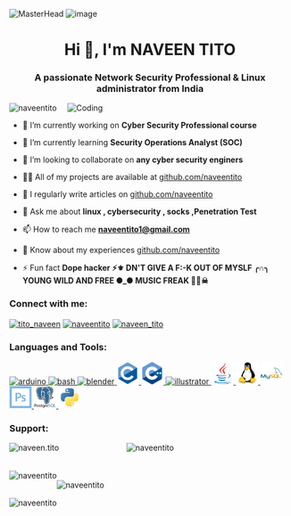 ![MasterHead](https://media2.giphy.com/headers/DeficienciaVisual/wpwvV6pWlfeE.gif)
![image](https://user-images.githubusercontent.com/58267876/198686301-e6488988-c24a-4c1e-9ffc-1ccf2c9ba293.png)

<h1 align="center">Hi 👋, I'm NAVEEN TITO</h1>
<h3 align="center">A passionate Network Security Professional & Linux administrator from India</h3>
<img align="right" alt="Coding" width="400" src="https://www.hackread.com/wp-content/uploads/2016/03/artificially-intelligent-hackers-gif.gif">


<p align="left"> <img src="https://komarev.com/ghpvc/?username=naveentito&label=Profile%20views&color=0e75b6&style=flat" alt="naveentito" /> </p>

- 🔭 I’m currently working on **Cyber Security Professional course**

- 🌱 I’m currently learning **Security Operations Analyst (SOC)**

- 👯 I’m looking to collaborate on **any cyber security enginers**

- 👨‍💻 All of my projects are available at [github.com/naveentito](github.com/naveentito)

- 📝 I regularly write articles on [github.com/naveentito](github.com/naveentito)

- 💬 Ask me about **linux , cybersecurity , socks ,Penetration Test**

- 📫 How to reach me **naveentito1@gmail.com**

- 📄 Know about my experiences [github.com/naveentito](github.com/naveentito)

- ⚡ Fun fact **Dope hacker ⚡⚜ DN'T GIVE A F:-K OUT OF MYSLF ╭∩╮ YOUNG WILD AND FREE ●_● MUSIC FREAK 🔸️🔹️☠**


<h3 align="left">Connect with me:</h3>
<p align="left">
<a href="https://twitter.com/tito_naveen" target="blank"><img align="center" src="https://raw.githubusercontent.com/rahuldkjain/github-profile-readme-generator/master/src/images/icons/Social/twitter.svg" alt="tito_naveen" height="30" width="40" /></a>
<a href="https://linkedin.com/in/naveentito" target="blank"><img align="center" src="https://raw.githubusercontent.com/rahuldkjain/github-profile-readme-generator/master/src/images/icons/Social/linked-in-alt.svg" alt="naveentito" height="30" width="40" /></a>
<a href="https://instagram.com/naveen_tito" target="blank"><img align="center" src="https://raw.githubusercontent.com/rahuldkjain/github-profile-readme-generator/master/src/images/icons/Social/instagram.svg" alt="naveen_tito" height="30" width="40" /></a>
</p>

<h3 align="left">Languages and Tools:</h3>
<p align="left"> <a href="https://www.arduino.cc/" target="_blank" rel="noreferrer"> <img src="https://cdn.worldvectorlogo.com/logos/arduino-1.svg" alt="arduino" width="40" height="40"/> </a> <a href="https://www.gnu.org/software/bash/" target="_blank" rel="noreferrer"> <img src="https://www.vectorlogo.zone/logos/gnu_bash/gnu_bash-icon.svg" alt="bash" width="40" height="40"/> </a> <a href="https://www.blender.org/" target="_blank" rel="noreferrer"> <img src="https://download.blender.org/branding/community/blender_community_badge_white.svg" alt="blender" width="40" height="40"/> </a> <a href="https://www.cprogramming.com/" target="_blank" rel="noreferrer"> <img src="https://raw.githubusercontent.com/devicons/devicon/master/icons/c/c-original.svg" alt="c" width="40" height="40"/> </a> <a href="https://www.w3schools.com/cpp/" target="_blank" rel="noreferrer"> <img src="https://raw.githubusercontent.com/devicons/devicon/master/icons/cplusplus/cplusplus-original.svg" alt="cplusplus" width="40" height="40"/> </a> <a href="https://www.adobe.com/in/products/illustrator.html" target="_blank" rel="noreferrer"> <img src="https://www.vectorlogo.zone/logos/adobe_illustrator/adobe_illustrator-icon.svg" alt="illustrator" width="40" height="40"/> </a> <a href="https://www.java.com" target="_blank" rel="noreferrer"> <img src="https://raw.githubusercontent.com/devicons/devicon/master/icons/java/java-original.svg" alt="java" width="40" height="40"/> </a> <a href="https://www.linux.org/" target="_blank" rel="noreferrer"> <img src="https://raw.githubusercontent.com/devicons/devicon/master/icons/linux/linux-original.svg" alt="linux" width="40" height="40"/> </a> <a href="https://www.mysql.com/" target="_blank" rel="noreferrer"> <img src="https://raw.githubusercontent.com/devicons/devicon/master/icons/mysql/mysql-original-wordmark.svg" alt="mysql" width="40" height="40"/> </a> <a href="https://www.photoshop.com/en" target="_blank" rel="noreferrer"> <img src="https://raw.githubusercontent.com/devicons/devicon/master/icons/photoshop/photoshop-line.svg" alt="photoshop" width="40" height="40"/> </a> <a href="https://www.postgresql.org" target="_blank" rel="noreferrer"> <img src="https://raw.githubusercontent.com/devicons/devicon/master/icons/postgresql/postgresql-original-wordmark.svg" alt="postgresql" width="40" height="40"/> </a> <a href="https://www.python.org" target="_blank" rel="noreferrer"> <img src="https://raw.githubusercontent.com/devicons/devicon/master/icons/python/python-original.svg" alt="python" width="40" height="40"/> </a> </p>

<h3 align="left">Support:</h3>
<p><a href="https://www.buymeacoffee.com/naveen.tito"> <img align="left" src="https://cdn.buymeacoffee.com/buttons/v2/default-yellow.png" height="50" width="210" alt="naveen.tito" /></a><a href="https://ko-fi.com/naveentito"> <img align="left" src="https://cdn.ko-fi.com/cdn/kofi3.png?v=3" height="50" width="210" alt="naveentito" /></a></p><br><br>

<p><img align="left" src="https://github-readme-stats.vercel.app/api/top-langs?username=naveentito&show_icons=true&locale=en&layout=compact" alt="naveentito" /></p>

<p>&nbsp;<img align="center" src="https://github-readme-stats.vercel.app/api?username=naveentito&show_icons=true&locale=en" alt="naveentito" /></p>

<p><img align="center" src="https://github-readme-streak-stats.herokuapp.com/?user=naveentito&" alt="naveentito" /></p>

